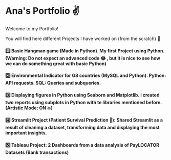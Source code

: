 # Ana's Portfolio :v:

Welcome to my Portfolio!

You will find here different Projects I have worked on (from the scratch) :muscle:

#### :one:  Basic Hangman game (Made in Python). My first Project using Python.(Warning: Do not expect an advanced code :joy: , but it is nice to see how we can do something great with basic Python)

#### 2️⃣  Environmental Indicator for G8 countries (MySQL and Python). Python: API requests. SQL: Queries and subqueries.

#### 3️⃣ Displaying figures in Python using Seaborn and Matplotlib. I created two reports using subplots in Python with te libraries mentioned before.(Artistic Mode: ON :boom:)

#### 4️⃣ Streamlit Project (Patient Survival Prediction 🏥):  Shared Streamlit as a result of cleaning a dataset, transforming data and displaying the most important insights.

#### 5️⃣ Tableau Project: 2 Dashboards from a data analysis of PayLOCATOR Datasets (Bank transactions)
